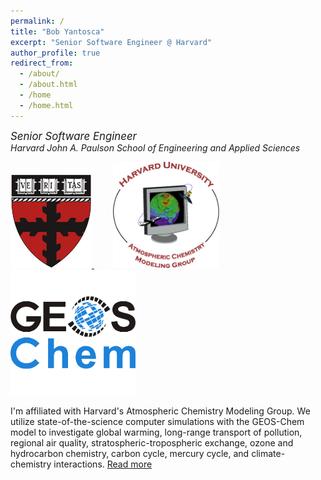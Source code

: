 ```yaml
---
permalink: /
title: "Bob Yantosca"
excerpt: "Senior Software Engineer @ Harvard"
author_profile: true
redirect_from: 
  - /about/
  - /about.html
  - /home
  - /home.html
---
```


<big><em>Senior Software Engineer</em></big><br><em>Harvard John A. Paulson School of Engineering and Applied Sciences</em>

<p>
  <a href="https://www.seas.harvard.edu">
    <img src="images/HSEAS_Seal.jpg" width="130" height="150" alt="SEAS logo">
  </a>
  <a href="https://acmg.seas.harvard.edu"> 
    <img src="images/logo_medium.jpg" width="170" height="170" hspace="30" alt="ACMG logo">
  </a>
  <a href="http://geos-chem.org">
    <img src="images/GEOS-Chem_Logo_Square.png" width="200"  height="200" alt="GEOS-Chem logo">
  </a>
</p>

I'm affiliated with Harvard's Atmospheric Chemistry Modeling Group. We utilize state-of-the-science computer simulations with the GEOS-Chem model to investigate global warming, long-range transport of pollution, regional air quality, stratospheric-tropospheric exchange, ozone and hydrocarbon chemistry, carbon cycle, mercury cycle, and climate-chemistry interactions. [Read more](/projects/)

